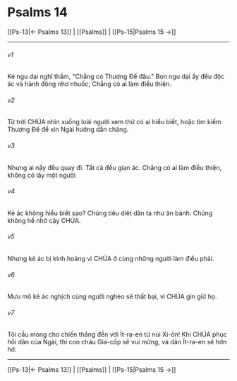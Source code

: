 # Psalms 14

[[Ps-13|← Psalms 13]] | [[Psalms]] | [[Ps-15|Psalms 15 →]]
***



###### v1 
Kẻ ngu dại nghĩ thầm, "Chẳng có Thượng Đế đâu." Bọn ngu dại ấy đều độc ác và hành động nhơ nhuốc; Chẳng có ai làm điều thiện. 

###### v2 
Từ trời CHÚA nhìn xuống loài người xem thử có ai hiểu biết, hoặc tìm kiếm Thượng Đế để xin Ngài hướng dẫn chăng. 

###### v3 
Nhưng ai nấy đều quay đi. Tất cả đều gian ác. Chẳng có ai làm điều thiện, không có lấy một người 

###### v4 
Kẻ ác không hiểu biết sao? Chúng tiêu diệt dân ta như ăn bánh. Chúng không hề nhờ cậy CHÚA. 

###### v5 
Nhưng kẻ ác bị kinh hoảng vì CHÚA ở cùng những người làm điều phải. 

###### v6 
Mưu mô kẻ ác nghịch cùng người nghèo sẽ thất bại, vì CHÚA gìn giữ họ. 

###### v7 
Tôi cầu mong cho chiến thắng đến với Ít-ra-en từ núi Xi-ôn! Khi CHÚA phục hồi dân của Ngài, thì con cháu Gia-cốp sẽ vui mừng, và dân Ít-ra-en sẽ hớn hở.

***
[[Ps-13|← Psalms 13]] | [[Psalms]] | [[Ps-15|Psalms 15 →]]
